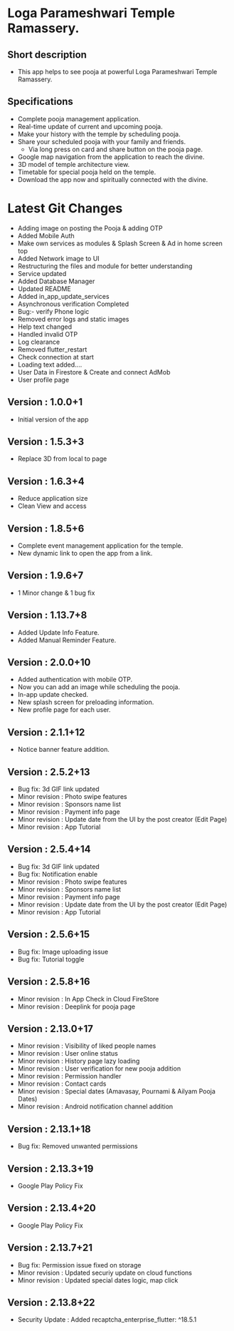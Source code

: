 # Loga Parameshwari Temple Ramassery.

## Short description
 - This app helps to see pooja at powerful Loga Parameshwari Temple Ramassery.

## Specifications
 - Complete pooja management application.
 - Real-time update of current and upcoming pooja.
 - Make your history with the temple by scheduling pooja.
 - Share your scheduled pooja with your family and friends.
     - Via long press on card and share button on the pooja page.
 - Google map navigation from the application to reach the divine.
 - 3D model of temple architecture view.
 - Timetable for special pooja held on the temple.
 - Download the app now and spiritually connected with the divine​. 

# Latest Git Changes
 - Adding image on posting the Pooja & adding OTP
 - Added Mobile Auth
 - Make own services as modules & Splash Screen & Ad in home screen top
 - Added Network image to UI
 - Restructuring the files and module for better understanding
 - Service updated
 - Added Database Manager
 - Updated README
 - Added in_app_update_services
 - Asynchronous verification Completed
 - Bug:- verify Phone logic
 - Removed error logs and static images
 - Help text changed
 - Handled invalid OTP
 - Log clearance
 - Removed flutter_restart
 - Check connection at start
 - Loading text added....
 - User Data in Firestore & Create and connect AdMob
 - User profile page

## Version : 1.0.0+1
- Initial version of the app

## Version : 1.5.3+3
- Replace 3D from local to page
 
## Version : 1.6.3+4
- Reduce application size 
- Clean View and access

## Version : 1.8.5+6
- Complete event management application for the temple.
- New dynamic link to open the app from a link.

## Version : 1.9.6+7
- 1 Minor change & 1 bug fix

## Version : 1.13.7+8
- Added Update Info Feature.
- Added Manual Reminder Feature.

## Version : 2.0.0+10
- Added authentication with mobile OTP.  
- Now you can add an image while scheduling the pooja.  
- In-app update checked.  
- New splash screen for preloading information.  
- New profile page for each user.  

## Version : 2.1.1+12
- Notice banner feature addition.

## Version : 2.5.2+13
- Bug fix: 3d GIF link updated
- Minor revision : Photo swipe features
- Minor revision : Sponsors name list
- Minor revision : Payment info page
- Minor revision : Update date from the UI by the post creator (Edit Page)
- Minor revision : App Tutorial 

## Version : 2.5.4+14
- Bug fix: 3d GIF link updated
- Bug fix: Notification enable
- Minor revision : Photo swipe features
- Minor revision : Sponsors name list
- Minor revision : Payment info page
- Minor revision : Update date from the UI by the post creator (Edit Page)
- Minor revision : App Tutorial

## Version : 2.5.6+15
- Bug fix: Image uploading issue
- Bug fix: Tutorial toggle

## Version : 2.5.8+16
- Minor revision : In App Check in Cloud FireStore
- Minor revision : Deeplink for pooja page

## Version : 2.13.0+17
- Minor revision : Visibility of liked people names
- Minor revision : User online status
- Minor revision : History page lazy loading
- Minor revision : User verification for new pooja addition
- Minor revision : Permission handler
- Minor revision : Contact cards
- Minor revision : Special dates (Amavasay, Pournami & Ailyam Pooja Dates)
- Minor revision : Android notification channel addition

## Version : 2.13.1+18
- Bug fix: Removed unwanted permissions

## Version : 2.13.3+19
- Google Play Policy Fix

## Version : 2.13.4+20
- Google Play Policy Fix

## Version : 2.13.7+21
- Bug fix: Permission issue fixed on storage
- Minor revision : Updated securiy update on cloud functions
- Minor revision : Updated special dates logic, map click

## Version : 2.13.8+22
- Security Update : Added recaptcha_enterprise_flutter: ^18.5.1